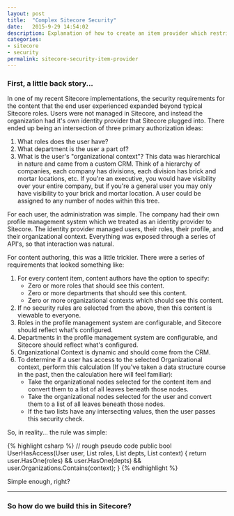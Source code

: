 ```yaml
---
layout: post
title:  "Complex Sitecore Security"
date:   2015-9-29 14:54:02
description: Explanation of how to create an item provider which restricts content based on the logged in user's permissions.
categories:
- sitecore
- security
permalink: sitecore-security-item-provider
---
```

### First, a little back story...
In one of my recent Sitecore implementations, the security requirements for the content that the end user experienced expanded beyond typical Sitecore roles.  Users were not managed in Sitecore, and instead the organization had it's own identity provider that Sitecore plugged into.  There ended up being an intersection of three primary authorization ideas:

1. What roles does the user have?
2. What department is the user a part of?
3. What is the user's "organizational context"?  This data was hierarchical in nature and came from a custom CRM.  Think of a hierarchy of companies, each company has divisions, each division has brick and mortar locations, etc.  If you're an executive, you would have visibility over your entire company, but if you're a general user you may only have visibility to your brick and mortar location.  A user could be assigned to any number of nodes within this tree.

For each user, the administration was simple.  The company had their own profile management system which we treated as an identity provider to Sitecore.  The identity provider managed users, their roles, their profile, and their organizational context.  Everything was exposed through a series of API's, so that interaction was natural.

For content authoring, this was a little trickier.  There were a series of requirements that looked something like:

1. For every content item, content authors have the option to specify:
    * Zero or more roles that should see this content.
    * Zero or more departments that should see this content.
    * Zero or more organizational contexts which should see this content.
2. If no security rules are selected from the above, then this content is viewable to everyone.
3. Roles in the profile management system are configurable, and Sitecore should reflect what's configured.
4. Departments in the profile management system are configurable, and Sitecore should reflect what's configured.
5. Organizational Context is dynamic and should come from the CRM.  
6. To determine if a user has access to the selected Organizational context, perform this calculation (If you've taken a data structure course in the past, then the calculation here will feel familiar):
    * Take the organizational nodes selected for the content item and convert them to a list of all leaves beneath those nodes.
    * Take the organizational nodes selected for the user and convert them to a list of all leaves beneath those nodes.
    * If the two lists have any intersecting values, then the user passes this security check.

So, in reality... the rule was simple:

{% highlight csharp %}
// rough pseudo code
public bool UserHasAccess(User user, List<Role> roles, List<Departments> depts, List<Nodes> context)
{
    return user.HasOne(roles) && user.HasOne(depts) && user.Organizations.Contains(context);
}
{% endhighlight %}

Simple enough, right?

----

### So how do we build this in Sitecore?